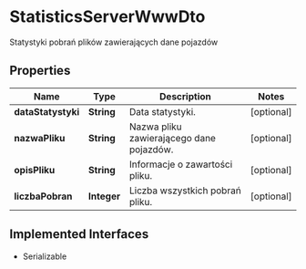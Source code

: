 

# StatisticsServerWwwDto

Statystyki pobrań plików zawierających dane pojazdów

## Properties

| Name | Type | Description | Notes |
|------------ | ------------- | ------------- | -------------|
|**dataStatystyki** | **String** | Data statystyki. |  [optional] |
|**nazwaPliku** | **String** | Nazwa pliku zawierającego dane pojazdów. |  [optional] |
|**opisPliku** | **String** | Informacje o zawartości pliku. |  [optional] |
|**liczbaPobran** | **Integer** | Liczba wszystkich pobrań pliku. |  [optional] |


## Implemented Interfaces

* Serializable



